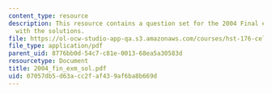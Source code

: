 ```yaml
---
content_type: resource
description: This resource contains a question set for the 2004 Final exam, along
  with the solutions.
file: https://ol-ocw-studio-app-qa.s3.amazonaws.com/courses/hst-176-cellular-and-molecular-immunology-fall-2005/07057db5d63acc2faf439af6ba8b669d_2004_fin_exm_sol.pdf
file_type: application/pdf
parent_uid: 8776bb0d-54c7-c81e-0013-68ea5a30583d
resourcetype: Document
title: 2004_fin_exm_sol.pdf
uid: 07057db5-d63a-cc2f-af43-9af6ba8b669d
---
```


